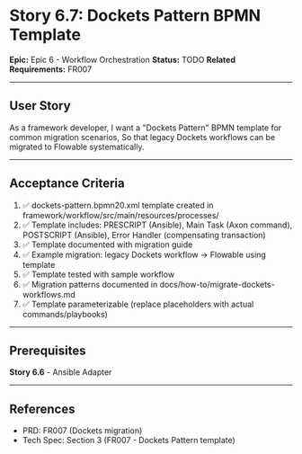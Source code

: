 # Story 6.7: Dockets Pattern BPMN Template

**Epic:** Epic 6 - Workflow Orchestration
**Status:** TODO
**Related Requirements:** FR007

---

## User Story

As a framework developer,
I want a "Dockets Pattern" BPMN template for common migration scenarios,
So that legacy Dockets workflows can be migrated to Flowable systematically.

---

## Acceptance Criteria

1. ✅ dockets-pattern.bpmn20.xml template created in framework/workflow/src/main/resources/processes/
2. ✅ Template includes: PRESCRIPT (Ansible), Main Task (Axon command), POSTSCRIPT (Ansible), Error Handler (compensating transaction)
3. ✅ Template documented with migration guide
4. ✅ Example migration: legacy Dockets workflow → Flowable using template
5. ✅ Template tested with sample workflow
6. ✅ Migration patterns documented in docs/how-to/migrate-dockets-workflows.md
7. ✅ Template parameterizable (replace placeholders with actual commands/playbooks)

---

## Prerequisites

**Story 6.6** - Ansible Adapter

---

## References

- PRD: FR007 (Dockets migration)
- Tech Spec: Section 3 (FR007 - Dockets Pattern template)
